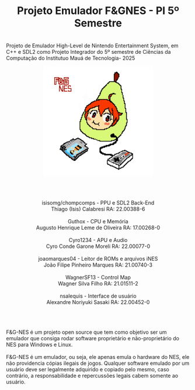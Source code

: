  <h1 align="center" width="500"><strong>Projeto Emulador F&GNES - PI 5º Semestre</strong></h1>
 <br> 
 Projeto de Emulador High-Level de Nintendo Entertainment System, em C++ e SDL2 como Projeto Integrador do 5º semestre de Ciências da Computação do Institutuo Mauá de Tecnologia- 2025 <br>
<p align="center"> 
 <img width="300" height="300" src="F&GNES logo.png">
</p>
 <br> <br>
<p align="center">
 isisomg/chompcomps - PPU e SDL2 Back-End <br> Thiago (Isis) Calabresi                        RA: 22.00388-6 <br> <br>
 Guthox - CPU e Memória <br> Augusto Henrique Leme de Oliveira                       RA: 17.00268-0 <br> <br>
 Cyro1234 - APU e Audio <br> Cyro Conde Garone Moreli                                RA: 22.00077-0 <br> <br>
 joaomarques04 - Leitor de ROMs e arquivos iNES <br> João Filipe Pinheiro Marques    RA: 21.00740-3 <br> <br>
 WagnerSF13 - Control Map <br> Wagner Silva Filho                                    RA: 21.01511-2 <br> <br>
 nsalequis - Interface de usuário <br> Alexandre Noriyuki Sasaki                     RA: 22.00452-0 <br> <br>
</p>
 <br>
 <br>
F&G-NES é um projeto open source que tem como objetivo ser um emulador que consiga rodar software proprietário e não-proprietário do NES para Windows e Linux. <br>
<br>
F&G-NES é um emulador, ou seja, ele apenas emula o hardware do NES, ele não providencia cópias ilegais de jogos. Qualquer software emulado por um usuário deve ser legalmente adquirido e copiado pelo mesmo, caso contrário, a responsabilidade e repercussões legais cabem somente ao usuário.

